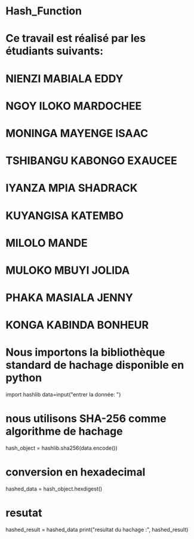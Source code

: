 # Hash_Function
# Ce travail est réalisé par les étudiants suivants:
# NIENZI MABIALA EDDY
# NGOY ILOKO MARDOCHEE
# MONINGA MAYENGE ISAAC
# TSHIBANGU KABONGO EXAUCEE
# IYANZA MPIA SHADRACK
# KUYANGISA KATEMBO
# MILOLO MANDE
# MULOKO MBUYI JOLIDA
# PHAKA MASIALA JENNY
# KONGA KABINDA BONHEUR

# Nous importons la bibliothèque standard de hachage disponible en python
import hashlib
data=input("entrer la donnée: ")
# nous utilisons SHA-256 comme algorithme de hachage
hash_object = hashlib.sha256(data.encode())
# conversion en hexadecimal
hashed_data = hash_object.hexdigest()
# resutat
hashed_result = hashed_data
print("resultat du hachage :", hashed_result)
